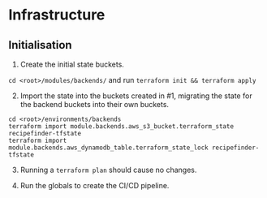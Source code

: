 # Infrastructure

## Initialisation

1. Create the initial state buckets.

`cd <root>/modules/backends/` and run `terraform init && terraform apply`

2. Import the state into the buckets created in #1, migrating the state for the backend buckets into their own buckets. 

```
cd <root>/environments/backends
terraform import module.backends.aws_s3_bucket.terraform_state recipefinder-tfstate
terraform import module.backends.aws_dynamodb_table.terraform_state_lock recipefinder-tfstate
```

3. Running a `terraform plan` should cause no changes.

4. Run the globals to create the CI/CD pipeline.